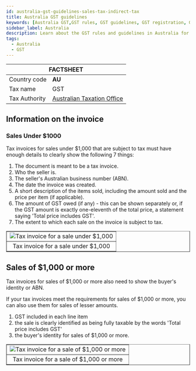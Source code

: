 ```yaml
---
id: australia-gst-guidelines-sales-tax-indirect-tax
title: Australia GST guidelines 
keywords: [Australia GST,GST rules, GST guidelines, GST registration, GST filing, Australia tax laws, GST compliance, GST for businesses, HMRC]
sidebar_label: Australia
description: Learn about the GST rules and guidelines in Australia for businesses with our comprehensive country guide. From registration to filing returns, our article covers everything you need to know to stay compliant with Australia tax laws.
tags:
  - Australia
  - GST
---
```


<table>
  <thead>
    <tr>
      <th colspan="2">FACTSHEET</th>
    </tr>
  </thead>
  <tbody>
    <tr>
      <td>Country code</td>
      <td><b>AU</b></td>
    </tr>
     <tr>
      <td>Tax name</td>
      <td>GST</td>
    </tr>
    <tr>
      <td>Tax Authority</td>
      <td> <a href="https://www.ato.gov.au/">Australian Taxation Office </a></td>
    </tr>
  </tbody>
</table>


## Information on the invoice 

### Sales Under $1000

Tax invoices for sales under $1,000 that are subject to tax must have enough details to clearly show the following 7 things:

1. The document is meant to be a tax invoice.
2. Who the seller is.
3. The seller's Australian business number (ABN).
4. The date the invoice was created.
5. A short description of the items sold, including the amount sold and the price per item (if applicable).
6. The amount of GST owed (if any) - this can be shown separately or, if the GST amount is exactly one-eleventh of the total price, a statement saying 'Total price includes GST'.
7. The extent to which each sale on the invoice is subject to tax.

<table border="1px" border-color="#dedede"><tr><td>
  <img src="/docs/img/tax-invoice-for-a-sale-under-1000.gif" alt="Tax invoice for a sale under $1,000"/>
  </td></tr>
  <tr><td align="center">Tax invoice for a sale under $1,000</td></tr>
</table>


## Sales of $1,000 or more

Tax invoices for sales of $1,000 or more also need to show the buyer's identity or ABN.

If your tax invoices meet the requirements for sales of $1,000 or more, you can also use them for sales of lesser amounts.

1. GST included in each line item
2. the sale is clearly identified as being fully taxable by the words 'Total price includes GST'
3. the buyer's identity for sales of $1,000 or more.

<table align="center" border="1px" border-color="#dedede"><tr><td>
  <img src="/docs/img/tax-invoice-for-a-sale-of-1000-or-more.gif" alt="Tax invoice for a sale of $1,000 or more"/>
  </td></tr>
  <tr><td align="center">Tax invoice for a sale of $1,000 or more</td></tr>
</table>

